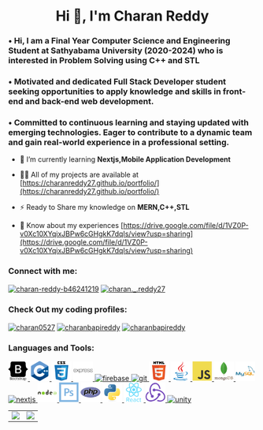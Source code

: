 <h1 align="center">Hi 👋, I'm Charan Reddy</h1>
<h3 align="left">• Hi, I am a Final Year Computer Science and Engineering Student at Sathyabama University (2020-2024) who is interested in Problem Solving using C++ and STL </h3>
<h3 align="left">• Motivated and dedicated Full Stack Developer student seeking opportunities to apply knowledge and skills in front-end and back-end web development. </h3>
<h3 align="left">• Committed to continuous learning and staying updated with emerging technologies. Eager to contribute to a dynamic team and gain real-world experience in a professional setting.</h3>

- 🌱 I’m currently learning **Nextjs,Mobile Application Development**

- 👨‍💻 All of my projects are available at [https://charanreddy27.github.io/portfolio/](https://charanreddy27.github.io/portfolio/)

- ⚡ Ready to Share my knowledge on **MERN,C++,STL**

- 📄 Know about my experiences [https://drive.google.com/file/d/1VZ0P-v0Xc10XYqixJBPw6cGHgkK7dqIs/view?usp=sharing](https://drive.google.com/file/d/1VZ0P-v0Xc10XYqixJBPw6cGHgkK7dqIs/view?usp=sharing)

<h3 align="left">Connect with me:</h3>
<p align="left">
<a href="https://linkedin.com/in/charan-reddy-b46241219" target="blank"><img align="center" src="https://raw.githubusercontent.com/rahuldkjain/github-profile-readme-generator/master/src/images/icons/Social/linked-in-alt.svg" alt="charan-reddy-b46241219" height="30" width="40" /></a>
<a href="https://instagram.com/charan._.reddy27" target="blank"><img align="center" src="https://raw.githubusercontent.com/rahuldkjain/github-profile-readme-generator/master/src/images/icons/Social/instagram.svg" alt="charan._.reddy27" height="30" width="40" /></a>

</p>
<h3 align="left">Check Out my coding profiles:</h3>
<p align="left">
  <a href="https://www.codechef.com/users/charan0527" target="blank"><img align="center" src="https://cdn.jsdelivr.net/npm/simple-icons@3.1.0/icons/codechef.svg" alt="charan0527" height="30" width="40" /></a>
<a href="https://www.leetcode.com/charanbapireddy" target="blank"><img align="center" src="https://raw.githubusercontent.com/rahuldkjain/github-profile-readme-generator/master/src/images/icons/Social/leet-code.svg" alt="charanbapireddy" height="30" width="40" /></a>
<a href="https://auth.geeksforgeeks.org/user/charanbapireddy" target="blank"><img align="center" src="https://raw.githubusercontent.com/rahuldkjain/github-profile-readme-generator/master/src/images/icons/Social/geeks-for-geeks.svg" alt="charanbapireddy" height="30" width="40" /></a>
 </p>

<h3 align="left">Languages and Tools:</h3>
<p align="left"> <a href="https://getbootstrap.com" target="_blank" rel="noreferrer"> <img src="https://raw.githubusercontent.com/devicons/devicon/master/icons/bootstrap/bootstrap-plain-wordmark.svg" alt="bootstrap" width="40" height="40"/> </a> <a href="https://www.w3schools.com/cpp/" target="_blank" rel="noreferrer"> <img src="https://raw.githubusercontent.com/devicons/devicon/master/icons/cplusplus/cplusplus-original.svg" alt="cplusplus" width="40" height="40"/> </a> <a href="https://www.w3schools.com/css/" target="_blank" rel="noreferrer"> <img src="https://raw.githubusercontent.com/devicons/devicon/master/icons/css3/css3-original-wordmark.svg" alt="css3" width="40" height="40"/> </a> <a href="https://expressjs.com" target="_blank" rel="noreferrer"> <img src="https://raw.githubusercontent.com/devicons/devicon/master/icons/express/express-original-wordmark.svg" alt="express" width="40" height="40"/> </a> <a href="https://firebase.google.com/" target="_blank" rel="noreferrer"> <img src="https://www.vectorlogo.zone/logos/firebase/firebase-icon.svg" alt="firebase" width="40" height="40"/> </a> <a href="https://git-scm.com/" target="_blank" rel="noreferrer"> <img src="https://www.vectorlogo.zone/logos/git-scm/git-scm-icon.svg" alt="git" width="40" height="40"/> </a> <a href="https://www.w3.org/html/" target="_blank" rel="noreferrer"> <img src="https://raw.githubusercontent.com/devicons/devicon/master/icons/html5/html5-original-wordmark.svg" alt="html5" width="40" height="40"/> </a> <a href="https://www.java.com" target="_blank" rel="noreferrer"> <img src="https://raw.githubusercontent.com/devicons/devicon/master/icons/java/java-original.svg" alt="java" width="40" height="40"/> </a> <a href="https://developer.mozilla.org/en-US/docs/Web/JavaScript" target="_blank" rel="noreferrer"> <img src="https://raw.githubusercontent.com/devicons/devicon/master/icons/javascript/javascript-original.svg" alt="javascript" width="40" height="40"/> </a> <a href="https://www.mongodb.com/" target="_blank" rel="noreferrer"> <img src="https://raw.githubusercontent.com/devicons/devicon/master/icons/mongodb/mongodb-original-wordmark.svg" alt="mongodb" width="40" height="40"/> </a> <a href="https://www.mysql.com/" target="_blank" rel="noreferrer"> <img src="https://raw.githubusercontent.com/devicons/devicon/master/icons/mysql/mysql-original-wordmark.svg" alt="mysql" width="40" height="40"/> </a> <a href="https://nextjs.org/" target="_blank" rel="noreferrer"> <img src="https://cdn.worldvectorlogo.com/logos/nextjs-2.svg" alt="nextjs" width="40" height="40"/> </a> <a href="https://nodejs.org" target="_blank" rel="noreferrer"> <img src="https://raw.githubusercontent.com/devicons/devicon/master/icons/nodejs/nodejs-original-wordmark.svg" alt="nodejs" width="40" height="40"/> </a> <a href="https://www.photoshop.com/en" target="_blank" rel="noreferrer"> <img src="https://raw.githubusercontent.com/devicons/devicon/master/icons/photoshop/photoshop-line.svg" alt="photoshop" width="40" height="40"/> </a> <a href="https://www.php.net" target="_blank" rel="noreferrer"> <img src="https://raw.githubusercontent.com/devicons/devicon/master/icons/php/php-original.svg" alt="php" width="40" height="40"/> </a> <a href="https://www.python.org" target="_blank" rel="noreferrer"> <img src="https://raw.githubusercontent.com/devicons/devicon/master/icons/python/python-original.svg" alt="python" width="40" height="40"/> </a> <a href="https://reactjs.org/" target="_blank" rel="noreferrer"> <img src="https://raw.githubusercontent.com/devicons/devicon/master/icons/react/react-original-wordmark.svg" alt="react" width="40" height="40"/> </a> <a href="https://redux.js.org" target="_blank" rel="noreferrer"> <img src="https://raw.githubusercontent.com/devicons/devicon/master/icons/redux/redux-original.svg" alt="redux" width="40" height="40"/> </a> <a href="https://unity.com/" target="_blank" rel="noreferrer"> <img src="https://www.vectorlogo.zone/logos/unity3d/unity3d-icon.svg" alt="unity" width="40" height="40"/> </a> </p>

<!--<p><img align="left" src="https://github-readme-stats.vercel.app/api/top-langs?username=charanreddy27&show_icons=true&locale=en&layout=compact" alt="charanreddy27" /></p>

 <p>&nbsp;<img align="center" src="https://github-readme-stats.vercel.app/api?username=charanreddy27&show_icons=true&locale=en" alt="charanreddy27" /></p> 

<p><img align="center" src="https://github-readme-streak-stats.herokuapp.com/?user=charanreddy27&" alt="charanreddy27" /></p> -->

<div align="center"> 

<table><tr><td valign="left" width="50%">

<img src="https://github-readme-streak-stats.herokuapp.com/?user=charanreddy27&theme=algolia" style="width: 100%" align="left" />

</td><td valign="right" width="50%">

<img src="https://github-readme-stats.vercel.app/api/top-langs/?username=charanreddy27&layout=compact&theme=algolia" align="right" style="width: 100%" />

</td></tr></table> 
</div>
